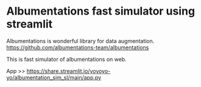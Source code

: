 # Albumentations fast simulator using streamlit

Albumentations is wonderful library for data augmentation. https://github.com/albumentations-team/albumentations

This is fast simulator of albumentations on web.

App >> https://share.streamlit.io/yoyoyo-yo/albumentation_sim_sl/main/app.py
